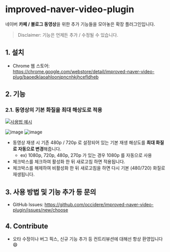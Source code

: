 # improved-naver-video-plugin
네이버 **카페 / 블로그 동영상**을 위한 추가 기능들을 모아놓은 확장 플러그인입니다.

>Disclaimer: 기능은 언제든 추가 / 수정될 수 있습니다.


## 1. 설치
- Chrome 웹 스토어: https://chrome.google.com/webstore/detail/improved-naver-video-plug/baoedklaoahloonjpncnhkjhcefldheb

## 2. 기능

### 2.1. 동영상의 기본 화질을 최대 해상도로 적용
[![사용법 예시](https://postfiles.pstatic.net/MjAyMzA2MDZfMjMz/MDAxNjg2MDU3NDcwNDI0.FBoAG5kdDaIxp9oqvfL7NIcb4gswH2iVMZzLloVrO64g.Rd1_b0MHhcxtsxtyxqk87wj-WmIVMev9fdPpJd4y6m8g.PNG.occidere/youtube.png?type=w773)](https://www.youtube.com/watch?v=UL6zXFaOtqU)

![image](https://github.com/occidere/improved-naver-video-plugin/assets/20942871/fa254860-7eef-4e9c-9041-d794c0d7e436)
![image](https://github.com/occidere/improved-naver-video-plugin/assets/20942871/e0bc9fe3-fcc4-44a5-99ff-840403716eaa)
- 동영상 재생 시 기존 480p / 720p 로 설정되어 있는 기본 재생 해상도를 **최대 화질로 자동으로 변경**해줍니다.
    - ex) 1080p, 720p, 480p, 270p 가 있는 경우 1080p 를 자동으로 사용
- 체크박스를 체크하여 활성화 한 뒤 새로고침 하면 적용됩니다.
- 체크박스를 해제하여 비활성화 한 뒤 새로고침을 하면 다시 기본 (480/720) 화질로 재생됩니다.


## 3. 사용 방법 및 기능 추가 등 문의
- GitHub Issues: https://github.com/occidere/improved-naver-video-plugin/issues/new/choose

## 4. Contribute
- 오타 수정이나 버그 픽스, 신규 기능 추가 등 컨트리뷰션에 대해선 항상 환영입니다 😄
